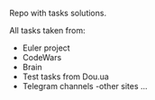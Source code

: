 Repo with tasks solutions.

All tasks taken from: 
  - Euler project 
  - CodeWars 
  - Brain 
  - Test tasks from Dou.ua 
  - Telegram channels
  -other sites ...
